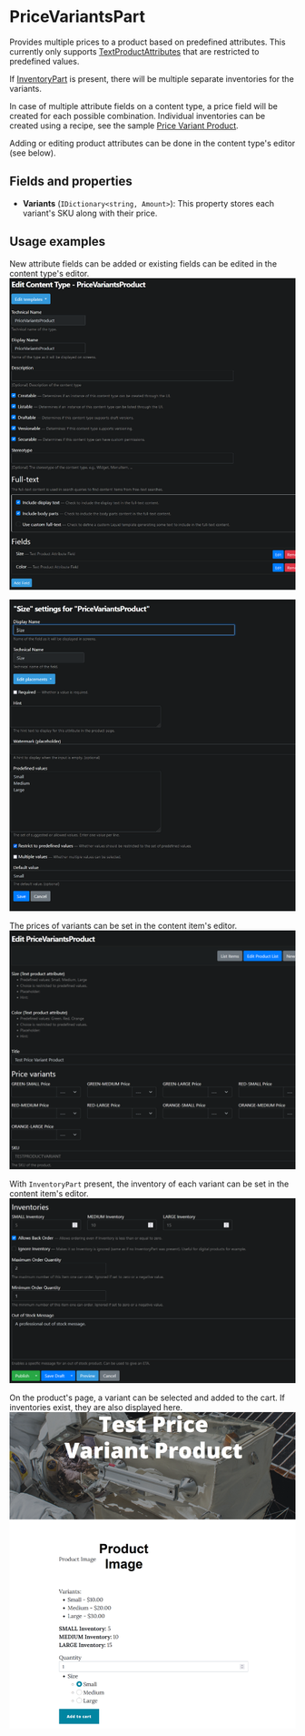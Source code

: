 # PriceVariantsPart

Provides multiple prices to a product based on predefined attributes. This currently only supports [TextProductAttributes](text-product-attribute.md) that are restricted to predefined values.

If [InventoryPart](inventory-part.md) is present, there will be multiple separate inventories for the variants.

In case of multiple attribute fields on a content type, a price field will be created for each possible combination. Individual inventories can be created using a recipe, see the sample [Price Variant Product](https://github.com/OrchardCMS/OrchardCore.Commerce/blob/main/src/Modules/OrchardCore.Commerce/Recipes/OrchardCore.Commerce.Samples.Product.recipe.json#L145).

Adding or editing product attributes can be done in the content type's editor (see below).

## Fields and properties
- **Variants** (`IDictionary<string, Amount>`): This property stores each variant's SKU along with their price.

## Usage examples
New attribute fields can be added or existing fields can be edited in the content type's editor.
![image](../assets/images/price-variants-part/content-type-editor-example.png)

![image](../assets/images/price-variants-part/attribute-field-editor-example.png)

The prices of variants can be set in the content item's editor.
![image](../assets/images/price-variants-part/price-variants-editor-example.png)

With `InventoryPart` present, the inventory of each variant can be set in the content item's editor.
![image](../assets/images/price-variants-part/price-variants-inventory-example.png)

On the product's page, a variant can be selected and added to the cart. If inventories exist, they are also displayed here.
![image](../assets/images/price-variants-part/price-variants-page-example.png)
